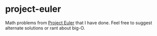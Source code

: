 # project-euler


Math problems from [Project Euler](https://projecteuler.net/) that I have done. Feel free to suggest alternate solutions or rant about big-O.
